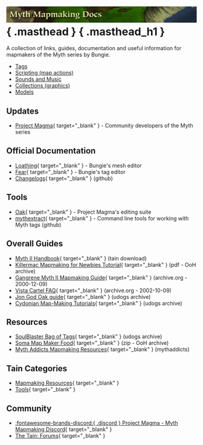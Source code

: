 # ![Myth Mapmaking Docs](masthead.png){ .masthead } { .masthead_h1 }

A collection of links, guides, documentation and useful information for mapmakers of the Myth series by Bungie.

* [Tags](tags.md)
* [Scripting (map actions)](scripting.md)
* [Sounds and Music](sounds.md)
* [Collections (graphics)](collections.md)
* [Models](models.md)

## Updates

* [Project Magma](https://projectmagma.net/){ target="_blank" } - Community developers of the Myth series

## Official Documentation

* [Loathing](https://projectmagma.net/downloads/myth2docs/loathing.html){ target="_blank" } - Bungie's mesh editor
* [Fear](https://projectmagma.net/downloads/myth2docs/fear.html){ target="_blank" } - Bungie's tag editor
* [Changelogs](https://github.com/jwheare/mythtooldocs/commits/main/){ target="_blank" } (github)

## Tools

* [Oak](https://projectmagma.net/~melekor/oak/){ target="_blank" } - Project Magma's editing suite
* [mythextract](https://github.com/jwheare/mythextract){ target="_blank" } - Command line tools for working with Myth tags (github)

## Overall Guides

* [Myth II Handbook](https://tain.totalcodex.net/items/show/the-myth-ii-handbook){ target="_blank" } (tain download)
* [Killermac Mapmaking for Newbies Tutorial](http://www.orderofhpak.com/Manuals/Guides/Mapmaking%20for%20Newbies%20Tutorial.pdf){ target="_blank" } (pdf - OoH archive)
* [Gangrene Myth II Mapmaking Guide](https://web.archive.org/web/20001209122100fw_/http://people.atl.mediaone.net/gangrene/mapmake.htm){ target="_blank" } (archive.org - 2000-12-09)
* [Vista Cartel FAQ](https://web.archive.org/web/20021009220249fw_/http://vistacartel.com/myth/faq.html){ target="_blank" } (archive.org - 2002-10-09)
* [Jon God Oak guide](https://hl.udogs.net/files/Uploads/%20User%20Uploads/Jon%20God's%20Uploads/OakGuide/Oak%20guide.html){ target="_blank" } (udogs archive)
* [Cydonian Map-Making Tutorials](https://hl.udogs.net/files/Gaming/%20Myth%20Series/Myth%20II%20-%20Soulblighter/Documents/Strategy/cydtips.html){ target="_blank" } (udogs archive)

## Resources

* [SoulBlaster Bag of Tags](https://hl.udogs.net/files/Uploads/%20User%20Uploads/SoulBlasters%20Uploads/bag_of_tags/){ target="_blank" } (udogs archive)
* [Soma Map Maker Food](http://www.orderofhpak.com/downloads/ls13RlQL5lh5QGjybrEQu6D8trpueqpEh4UFqrO2sb/SomasMapmakersFood.zip){ target="_blank" } (zip - OoH archive)
* [Myth Addicts Mapmaking Resources](https://mythaddict.atvcowboy.com/?mapmaking_resources=true){ target="_blank" } (mythaddicts)

## Tain Categories

* [Mapmaking Resources](https://tain.totalcodex.net/mythii/mapmaking_resources){ target="_blank" }
* [Tools](https://tain.totalcodex.net/mythii/tools){ target="_blank" }

## Community

* [:fontawesome-brands-discord:{ .discord } Project Magma - Myth Mapmaking Discord](https://discord.gg/Smuv2tk5f6){ target="_blank" }
* [The Tain: Forums](https://tain.totalcodex.net/forum/){ target="_blank" }
